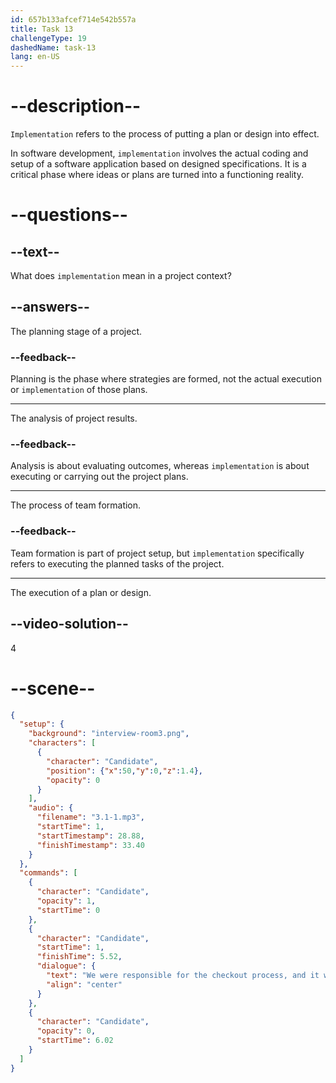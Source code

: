 ```yaml
---
id: 657b133afcef714e542b557a
title: Task 13
challengeType: 19
dashedName: task-13
lang: en-US
---
```


<!-- (Audio) Candidate: We were responsible for the checkout process, and it was a successful implementation. -->

# --description--

`Implementation` refers to the process of putting a plan or design into effect.

In software development, `implementation` involves the actual coding and setup of a software application based on designed specifications. It is a critical phase where ideas or plans are turned into a functioning reality.

# --questions--

## --text--

What does `implementation` mean in a project context?

## --answers--

The planning stage of a project.

### --feedback--

Planning is the phase where strategies are formed, not the actual execution or `implementation` of those plans.

---

The analysis of project results.

### --feedback--

Analysis is about evaluating outcomes, whereas `implementation` is about executing or carrying out the project plans.

---

The process of team formation.

### --feedback--

Team formation is part of project setup, but `implementation` specifically refers to executing the planned tasks of the project.

---

The execution of a plan or design.

## --video-solution--

4

# --scene--

```json
{
  "setup": {
    "background": "interview-room3.png",
    "characters": [
      {
        "character": "Candidate",
        "position": {"x":50,"y":0,"z":1.4},
        "opacity": 0
      }
    ],
    "audio": {
      "filename": "3.1-1.mp3",
      "startTime": 1,
      "startTimestamp": 28.88,
      "finishTimestamp": 33.40
    }
  },
  "commands": [
    {
      "character": "Candidate",
      "opacity": 1,
      "startTime": 0
    },
    {
      "character": "Candidate",
      "startTime": 1,
      "finishTime": 5.52,
      "dialogue": {
        "text": "We were responsible for the checkout process, and it was a successful implementation.",
        "align": "center"
      }
    },
    {
      "character": "Candidate",
      "opacity": 0,
      "startTime": 6.02
    }
  ]
}
```
